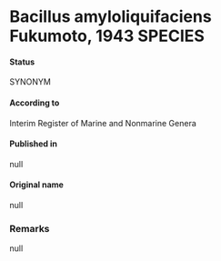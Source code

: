 # Bacillus amyloliquifaciens Fukumoto, 1943 SPECIES

#### Status
SYNONYM

#### According to
Interim Register of Marine and Nonmarine Genera

#### Published in
null

#### Original name
null

### Remarks
null